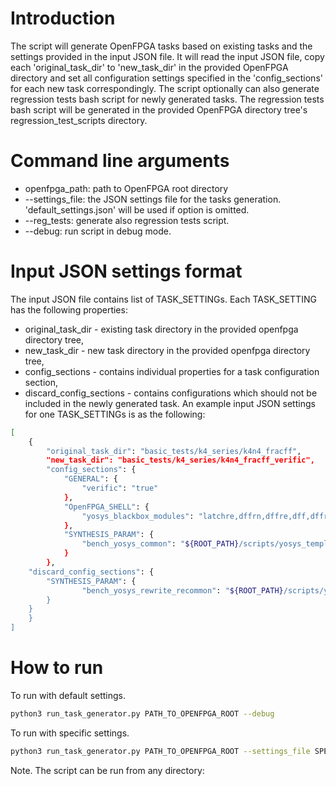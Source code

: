# Introduction
The script will generate OpenFPGA tasks based on existing tasks and the settings provided in the input JSON file. It will read the input JSON file, copy each 'original_task_dir' to 'new_task_dir' in the provided OpenFPGA directory and set all configuration settings specified in the 'config_sections' for each new task correspondingly. The script optionally can also generate regression tests bash script for newly generated tasks. The regression tests bash script will be generated in the provided OpenFPGA directory tree's regression_test_scripts directory.

# Command line arguments
- openfpga_path: path to OpenFPGA root directory
- --settings_file: the JSON settings file for the tasks generation. 'default_settings.json' will be used if option is omitted.
- --reg_tests: generate also regression tests script.
- --debug: run script in debug mode.

# Input JSON settings format
The input JSON file contains list of TASK_SETTINGs. 
Each TASK_SETTING has the following properties:
- original_task_dir - existing task directory in the provided openfpga directory tree,
- new_task_dir - new task directory in the provided openfpga directory tree,
- config_sections - contains individual properties for a task configuration section,
- discard_config_sections - contains configurations which should not be included in the newly generated task.
An example input JSON settings for one TASK_SETTINGs is as the following:
```bash
[
    {
        "original_task_dir": "basic_tests/k4_series/k4n4_fracff",
        "new_task_dir": "basic_tests/k4_series/k4n4_fracff_verific",
        "config_sections": {
            "GENERAL": {
                "verific": "true"
            },
            "OpenFPGA_SHELL": {
                "yosys_blackbox_modules": "latchre,dffrn,dffre,dff,dffr"
            },
            "SYNTHESIS_PARAM": {
                "bench_yosys_common": "${ROOT_PATH}/scripts/yosys_templates/ys_tmpl_yosys+verific_vpr_dff_flow.ys"
            }
        },
	"discard_config_sections": {
	    "SYNTHESIS_PARAM": {
                "bench_yosys_rewrite_recommon": "${ROOT_PATH}/scripts/yosys_templates/ys_tmpl_yosys+verific_vpr_flow_with_rewrite.ys;${PATH:OPENFPGA_PATH}/openfpga_flow/misc/ys_tmpl_rewrite_flow.ys""
	    }
	}
    }
]
```

# How to run
To run with default settings.
```bash
python3 run_task_generator.py PATH_TO_OPENFPGA_ROOT --debug
```
To run with specific settings.
```bash
python3 run_task_generator.py PATH_TO_OPENFPGA_ROOT --settings_file SPECIFIC_SETTINGS.json --debug
```
Note. The script can be run from any directory:
